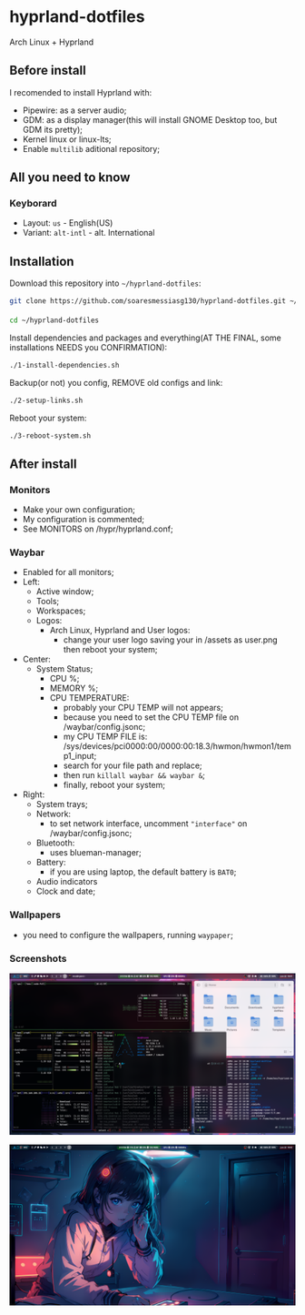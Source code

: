 # hyprland-dotfiles
Arch Linux + Hyprland

## Before install
    
I recomended to install Hyprland with:
- Pipewire: as a server audio;
- GDM: as a display manager(this will install GNOME Desktop too, but GDM its pretty);
- Kernel linux or linux-lts;
- Enable ```multilib``` aditional repository;

## All you need to know

### Keyborard

- Layout: ```us``` - English(US)
- Variant: ```alt-intl``` - alt. International

## Installation

Download this repository into ```~/hyprland-dotfiles```:

```sh
git clone https://github.com/soaresmessiasg130/hyprland-dotfiles.git ~/hyprland-dotfiles

cd ~/hyprland-dotfiles
```

Install dependencies and packages and everything(AT THE FINAL, some installations NEEDS you CONFIRMATION):

```sh
./1-install-dependencies.sh
```

Backup(or not) you config, REMOVE old configs and link:

```sh
./2-setup-links.sh
```

Reboot your system:

```sh
./3-reboot-system.sh
```

## After install

### Monitors

- Make your own configuration;
- My configuration is commented;
- See MONITORS on /hypr/hyprland.conf;

### Waybar

- Enabled for all monitors;
- Left:
  - Active window;
  - Tools;
  - Workspaces;
  - Logos:
    - Arch Linux, Hyprland and User logos:
      - change your user logo saving your in /assets as user.png then reboot your system;
- Center:
  - System Status;
    - CPU %;
    - MEMORY %;
    - CPU TEMPERATURE:
      - probably your CPU TEMP will not appears;
      - because you need to set the CPU TEMP file on /waybar/config.jsonc;
      - my CPU TEMP FILE is: /sys/devices/pci0000:00/0000:00:18.3/hwmon/hwmon1/temp1_input;
      - search for your file path and replace;
      - then run ```killall waybar && waybar &```;
      - finally, reboot your system;
- Right:
  - System trays;
  - Network:
    - to set network interface, uncomment ```"interface"``` on /waybar/config.jsonc;
  - Bluetooth:
    - uses blueman-manager;
  - Battery:
    - if you are using laptop, the default battery is ```BAT0```;
  - Audio indicators
  - Clock and date;

### Wallpapers

- you need to configure the wallpapers, running `waypaper`;


### Screenshots

![Screenshot 1](./assets/screenshot-1.png)

![Screenshot 2](./assets/screenshot-2.png)
